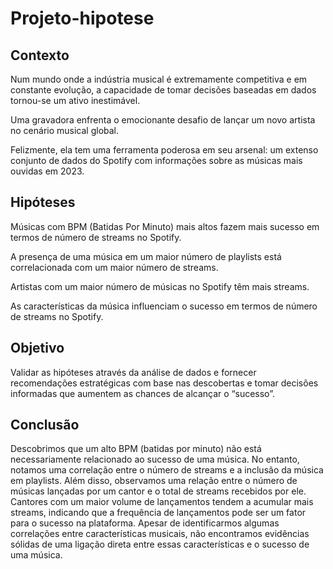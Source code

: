 # Projeto-hipotese

## Contexto

Num mundo onde a indústria musical é extremamente competitiva e em constante evolução, a capacidade de tomar decisões baseadas em dados tornou-se um ativo inestimável. 

Uma gravadora enfrenta o emocionante desafio de lançar um novo artista no cenário musical global. 

Felizmente, ela tem uma ferramenta poderosa em seu arsenal: um extenso conjunto de dados do Spotify com informações sobre as músicas mais ouvidas em 2023.

## Hipóteses

Músicas com BPM (Batidas Por Minuto) mais altos fazem mais sucesso em termos de número de streams no Spotify.

A presença de uma música em um maior número de playlists está correlacionada com um maior número de streams.

Artistas com um maior número de músicas no Spotify têm mais streams.

As características da música influenciam o sucesso em termos de número de streams no Spotify.

## Objetivo

Validar as hipóteses através da análise de dados e fornecer recomendações estratégicas com base nas descobertas e tomar decisões informadas que aumentem as chances de alcançar o “sucesso”.


## Conclusão

Descobrimos que um alto BPM (batidas por minuto) não está necessariamente relacionado ao sucesso de uma música. No entanto, notamos uma correlação entre o número de streams e a inclusão da música em playlists. Além disso, observamos uma relação entre o número de músicas lançadas por um cantor e o total de streams recebidos por ele. Cantores com um maior volume de lançamentos tendem a acumular mais streams, indicando que a frequência de lançamentos pode ser um fator para o sucesso na plataforma. Apesar de identificarmos algumas correlações entre características musicais, não encontramos evidências sólidas de uma ligação direta entre essas características e o sucesso de uma música.
